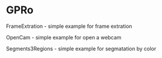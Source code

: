 # GPRo

FrameExtration - simple example for frame extration 

OpenCam - simple example for open a webcam 

Segments3Regions - simple example for segmatation by color
